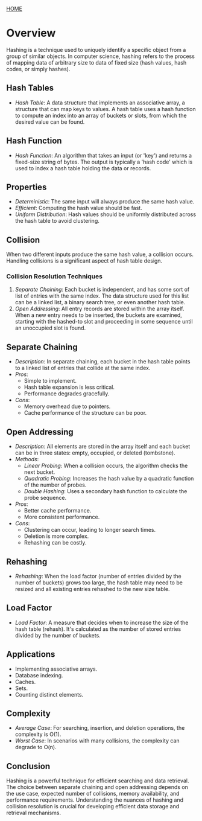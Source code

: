 [HOME](README.md)

# Overview
Hashing is a technique used to uniquely identify a specific object from a group of similar objects. In computer science, hashing refers to the process of mapping data of arbitrary size to data of fixed size (hash values, hash codes, or simply hashes).

## Hash Tables
- *Hash Table*: A data structure that implements an associative array, a structure that can map keys to values. A hash table uses a hash function to compute an index into an array of buckets or slots, from which the desired value can be found.

## Hash Function
- *Hash Function*: An algorithm that takes an input (or 'key') and returns a fixed-size string of bytes. The output is typically a 'hash code' which is used to index a hash table holding the data or records.

## Properties
- *Deterministic*: The same input will always produce the same hash value.
- *Efficient*: Computing the hash value should be fast.
- *Uniform Distribution*: Hash values should be uniformly distributed across the hash table to avoid clustering.

## Collision
When two different inputs produce the same hash value, a collision occurs. Handling collisions is a significant aspect of hash table design.

### Collision Resolution Techniques
1. *Separate Chaining*: Each bucket is independent, and has some sort of list of entries with the same index. The data structure used for this list can be a linked list, a binary search tree, or even another hash table.
2. *Open Addressing*: All entry records are stored within the array itself. When a new entry needs to be inserted, the buckets are examined, starting with the hashed-to slot and proceeding in some sequence until an unoccupied slot is found.

## Separate Chaining
- *Description*: In separate chaining, each bucket in the hash table points to a linked list of entries that collide at the same index.
- *Pros*:
  - Simple to implement.
  - Hash table expansion is less critical.
  - Performance degrades gracefully.
- *Cons*:
  - Memory overhead due to pointers.
  - Cache performance of the structure can be poor.

## Open Addressing
- *Description*: All elements are stored in the array itself and each bucket can be in three states: empty, occupied, or deleted (tombstone).
- *Methods*:
  - *Linear Probing*: When a collision occurs, the algorithm checks the next bucket.
  - *Quadratic Probing*: Increases the hash value by a quadratic function of the number of probes.
  - *Double Hashing*: Uses a secondary hash function to calculate the probe sequence.
- *Pros*:
  - Better cache performance.
  - More consistent performance.
- *Cons*:
  - Clustering can occur, leading to longer search times.
  - Deletion is more complex.
  - Rehashing can be costly.

## Rehashing
- *Rehashing*: When the load factor (number of entries divided by the number of buckets) grows too large, the hash table may need to be resized and all existing entries rehashed to the new size table.

## Load Factor
- *Load Factor*: A measure that decides when to increase the size of the hash table (rehash). It's calculated as the number of stored entries divided by the number of buckets.

## Applications
- Implementing associative arrays.
- Database indexing.
- Caches.
- Sets.
- Counting distinct elements.

## Complexity
- *Average Case*: For searching, insertion, and deletion operations, the complexity is O(1).
- *Worst Case*: In scenarios with many collisions, the complexity can degrade to O(n).

## Conclusion
Hashing is a powerful technique for efficient searching and data retrieval. The choice between separate chaining and open addressing depends on the use case, expected number of collisions, memory availability, and performance requirements. Understanding the nuances of hashing and collision resolution is crucial for developing efficient data storage and retrieval mechanisms.
